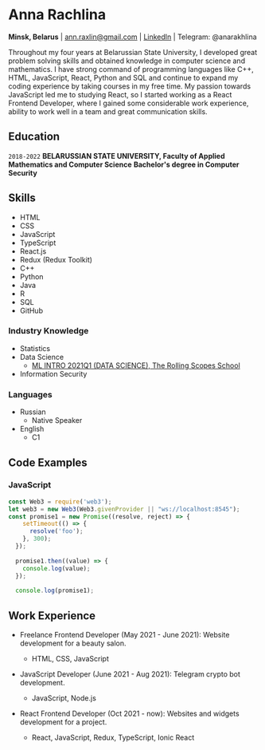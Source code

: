 # Anna Rachlina
**Minsk, Belarus** | <ann.raxlin@gmail.com> | [LinkedIn](https://www.linkedin.com/in/ann-rachlina-684551185/) | Telegram: @anarakhlina

Throughout my four years at Belarussian State University, I developed great problem solving skills and obtained knowledge in computer science and mathematics. I have strong command of programming languages like C++, HTML, JavaScript, React, Python and SQL and continue to expand my coding experience by taking courses in my free time. My passion towards JavaScript led me to studying React, so I started working as a React Frontend Developer, where I gained some considerable work experience, ability to work well in a team and great communication skills.

## Education
`2018-2022`
**BELARUSSIAN STATE UNIVERSITY, Faculty of Applied Mathematics and Computer Science**
**Bachelor's degree in Computer Security**

## Skills
* HTML
* CSS
* JavaScript
* TypeScript
* React.js
* Redux (Redux Toolkit)
* C++
* Python
* Java
* R
* SQL
* GitHub

### Industry Knowledge
* Statistics
* Data Science
  - [ML INTRO 2021Q1 (DATA SCIENCE), The Rolling Scopes School](https://app.rs.school/certificate/an380lt5)
* Information Security

### Languages
* Russian 
  - Native Speaker
* English
  - C1

## Code Examples

### JavaScript

```javascript
const Web3 = require('web3');
let web3 = new Web3(Web3.givenProvider || "ws://localhost:8545");
const promise1 = new Promise((resolve, reject) => {
    setTimeout(() => {
      resolve('foo');
    }, 300);
  });
  
  promise1.then((value) => {
    console.log(value);
  });
  
  console.log(promise1);
```
## Work Experience

* Freelance Frontend Developer (May 2021 - June 2021): Website development for a beauty salon.
  - HTML, CSS, JavaScript

* JavaScript Developer (June 2021 - Aug 2021): Telegram crypto bot development.
  - JavaScript, Node.js

* React Frontend Developer (Oct 2021 - now): Websites and widgets development for a project.
  - React, JavaScript, Redux, TypeScript, Ionic React
